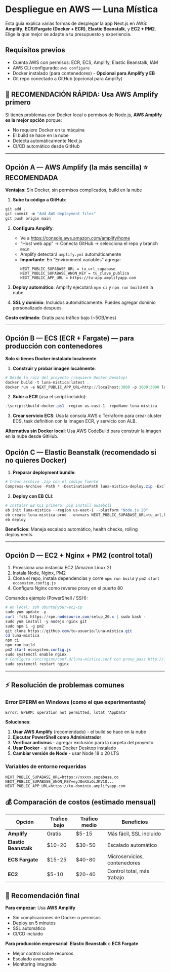 # Despliegue en AWS — Luna Mística

Esta guía explica varias formas de desplegar la app Next.js en AWS: **Amplify**, **ECS/Fargate (Docker + ECR)**, **Elastic Beanstalk**, y **EC2 + PM2**. Elige la que mejor se adapte a tu presupuesto y experiencia.

## Requisitos previos
- Cuenta AWS con permisos: ECR, ECS, Amplify, Elastic Beanstalk, IAM
- AWS CLI configurado: `aws configure`
- Docker instalado (para contenedores) - **Opcional para Amplify y EB**
- Git repo conectado a GitHub (opcional para Amplify)

## 🚀 RECOMENDACIÓN RÁPIDA: Usa AWS Amplify primero

Si tienes problemas con Docker local o permisos de Node.js, **AWS Amplify es la mejor opción** porque:
- No requiere Docker en tu máquina
- El build se hace en la nube
- Detecta automáticamente Next.js
- CI/CD automático desde GitHub

---

## Opción A — AWS Amplify (la más sencilla) ⭐ RECOMENDADA

**Ventajas**: Sin Docker, sin permisos complicados, build en la nube

1. **Sube tu código a GitHub**:
```powershell
git add .
git commit -m "Add AWS deployment files"
git push origin main
```

2. **Configura Amplify**:
   - Ve a https://console.aws.amazon.com/amplify/home
   - "Host web app" → Conecta GitHub → selecciona el repo y branch `main`
   - Amplify detectará `amplify.yml` automáticamente
   - **Importante**: En "Environment variables" agrega:
     ```
     NEXT_PUBLIC_SUPABASE_URL = tu_url_supabase
     NEXT_PUBLIC_SUPABASE_ANON_KEY = tu_clave_publica
     NEXT_PUBLIC_APP_URL = https://tu-app.amplifyapp.com
     ```

3. **Deploy automático**: Amplify ejecutará `npm ci` y `npm run build` en la nube

4. **SSL y dominio**: Incluidos automáticamente. Puedes agregar dominio personalizado después.

**Costo estimado**: Gratis para tráfico bajo (~5GB/mes)

---

## Opción B — ECS (ECR + Fargate) — para producción con contenedores

**Solo si tienes Docker instalado localmente**

1. **Construir y probar imagen localmente**:
```powershell
# Desde la raíz del proyecto (requiere Docker Desktop)
docker build -t luna-mistica:latest .
docker run -e NEXT_PUBLIC_APP_URL=http://localhost:3000 -p 3000:3000 luna-mistica:latest
```

2. **Subir a ECR** (usa el script incluido):
```powershell
.\scripts\build-docker.ps1 -region us-east-1 -repoName luna-mistica
```

3. **Crear servicio ECS**: Usa la consola AWS o Terraform para crear cluster ECS, task definition con la imagen ECR, y servicio con ALB.

**Alternativa sin Docker local**: Usa AWS CodeBuild para construir la imagen en la nube desde GitHub.

## Opción C — Elastic Beanstalk (recomendado si no quieres Docker)

1. **Preparar deployment bundle**:
```powershell
# Crear archivo .zip con el código fuente
Compress-Archive -Path * -DestinationPath luna-mistica-deploy.zip -Exclude node_modules,.git,.next
```

2. **Deploy con EB CLI**:
```powershell
# Instalar EB CLI primero: pip install awsebcli
eb init luna-mistica --region us-east-1 --platform "Node.js 20"
eb create luna-mistica-prod --envvars NEXT_PUBLIC_SUPABASE_URL=tu_url,NEXT_PUBLIC_SUPABASE_ANON_KEY=tu_clave
eb deploy
```

**Beneficios**: Maneja escalado automático, health checks, rolling deployments.

---

## Opción D — EC2 + Nginx + PM2 (control total)

1. Provisiona una instancia EC2 (Amazon Linux 2)
2. Instala Node, Nginx, PM2
3. Clona el repo, instala dependencias y corre `npm run build` y `pm2 start ecosystem.config.js`
4. Configura Nginx como reverse proxy en el puerto 80

Comandos ejemplo (PowerShell / SSH):

```powershell
# en local: ssh ubuntu@your-ec2-ip
sudo yum update -y
curl -fsSL https://rpm.nodesource.com/setup_20.x | sudo bash -
sudo yum install -y nodejs nginx git
sudo npm i -g pm2
git clone https://github.com/tu-usuario/luna-mistica.git
cd luna-mistica
npm ci
npm run build
pm2 start ecosystem.config.js
sudo systemctl enable nginx
# Configura /etc/nginx/conf.d/luna-mistica.conf con proxy_pass http://127.0.0.1:3000
sudo systemctl restart nginx
```

---

## ⚡ Resolución de problemas comunes

### Error EPERM en Windows (como el que experimentaste)
```
Error: EPERM: operation not permitted, lstat 'AppData'
```

**Soluciones**:
1. **Usar AWS Amplify** (recomendado) - el build se hace en la nube
2. **Ejecutar PowerShell como Administrador**
3. **Verificar antivirus** - agregar exclusión para la carpeta del proyecto
4. **Usar Docker** - si tienes Docker Desktop instalado
5. **Cambiar versión de Node** - usar Node 18 o 20 LTS

### Variables de entorno requeridas
```
NEXT_PUBLIC_SUPABASE_URL=https://xxxxx.supabase.co
NEXT_PUBLIC_SUPABASE_ANON_KEY=eyJ0eXAiOiJKV1Q...
NEXT_PUBLIC_APP_URL=https://tu-dominio.amplifyapp.com
```

## 💰 Comparación de costos (estimado mensual)

| Opción | Tráfico bajo | Tráfico medio | Beneficios |
|--------|-------------|---------------|------------|
| **Amplify** | Gratis | $5-15 | Más fácil, SSL incluido |
| **Elastic Beanstalk** | $10-20 | $30-50 | Escalado automático |
| **ECS Fargate** | $15-25 | $40-80 | Microservicios, contenedores |
| **EC2** | $5-10 | $20-40 | Control total, más trabajo |

## 🎯 Recomendación final

**Para empezar**: Usa **AWS Amplify**
- Sin complicaciones de Docker o permisos
- Deploy en 5 minutos
- SSL automático
- CI/CD incluido

**Para producción empresarial**: **Elastic Beanstalk** o **ECS Fargate**
- Mejor control sobre recursos
- Escalado avanzado
- Monitoring integrado
